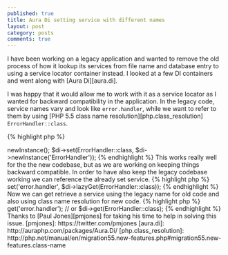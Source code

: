 ```yaml
---
published: true
title: Aura Di setting service with different names
layout: post
category: posts
comments: true
---
```


I have been working on a legacy application and wanted to remove the old process of how it lookup its services from file name and database entry to using a service locator container instead. I looked at a few DI containers and went along with [Aura Di][aura.di].

I was happy that it would allow me to work with it as a service locator as I wanted for backward compatibility in the application. In the legacy code, service names vary and look like `error.handler`, while we want to refer to them by using [PHP 5.5 class name resolution][php.class_resolution] `ErrorHandler::class`.

{% highlight php %}
<?php
use Aura\Di\ContainerBuilder;
$builder = new ContainerBuilder();
$di = $builder->newInstance();

$di->set(ErrorHandler::class, $di->newInstance('ErrorHandler'));
{% endhighlight %}

This works really well for the the new codebase, but as we are working on keeping things backward compatible. In order to have also keep the legacy codebase working we can reference the already set service.

{% highlight php %}
<?php
$di->set('error.handler', $di->lazyGet(ErrorHandler::class));
{% endhighlight %}

Now we can get retrieve a service using the legacy name for old code and also using class name resolution for new code.

{% highlight php %}
<?php
$di->get('error.handler');

// or

$di->get(ErrorHandler::class);
{% endhighlight %}

Thanks to [Paul Jones][pmjones] for taking his time to help in solving this issue.

[pmjones]: https://twitter.com/pmjones
[aura.di]: http://auraphp.com/packages/Aura.Di/
[php.class_resolution]: http://php.net/manual/en/migration55.new-features.php#migration55.new-features.class-name
